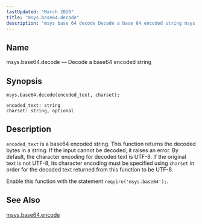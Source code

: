 ```yaml
---
lastUpdated: "March 2020"
title: "msys.base64.decode"
description: "msys base 64 decode Decode a base 64 encoded string msys base 64 decode encoded text charset encoded text is a base 64 encoded string This function returns the decoded bytes in a string If the input cannot be decoded it raises an error By default the character encoding for..."
---
```


<a name="lua.ref.msys.base64.decode"></a> 
## Name

msys.base64.decode — Decode a base64 encoded string

<a name="idp26179152"></a> 
## Synopsis

`msys.base64.decode(encoded_text, charset);`

```
encoded_text: string
charset: string, optional
```
<a name="idp26181888"></a> 
## Description

`encoded_text` is a base64 encoded string. This function returns the decoded bytes in a string. If the input cannot be decoded, it raises an error. By default, the character encoding for decoded text is UTF-8\. If the original text is not UTF-8, its character encoding must be specified using `charset` in order for the decoded text returned from this function to be UTF-8.

Enable this function with the statement `require('msys.base64');`.

<a name="idp26185632"></a> 
## See Also

[msys.base64.encode](/momentum/3/3-reference/3-reference-lua-ref-msys-base-64-encode)